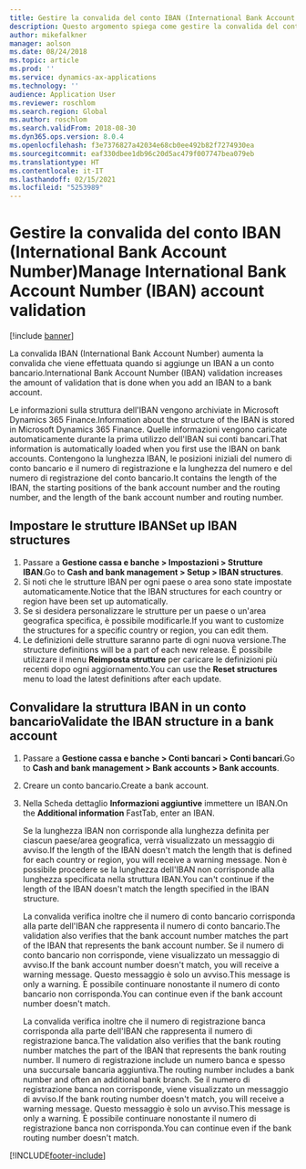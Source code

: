 ```yaml
---
title: Gestire la convalida del conto IBAN (International Bank Account Number)
description: Questo argomento spiega come gestire la convalida del conto IBAN (International Bank Account Number).
author: mikefalkner
manager: aolson
ms.date: 08/24/2018
ms.topic: article
ms.prod: ''
ms.service: dynamics-ax-applications
ms.technology: ''
audience: Application User
ms.reviewer: roschlom
ms.search.region: Global
ms.author: roschlom
ms.search.validFrom: 2018-08-30
ms.dyn365.ops.version: 8.0.4
ms.openlocfilehash: f3e7376827a42034e68cb0ee492b82f7274930ea
ms.sourcegitcommit: eaf330dbee1db96c20d5ac479f007747bea079eb
ms.translationtype: HT
ms.contentlocale: it-IT
ms.lasthandoff: 02/15/2021
ms.locfileid: "5253989"
---
```

# <a name="manage-international-bank-account-number-iban-account-validation"></a><span data-ttu-id="57def-103">Gestire la convalida del conto IBAN (International Bank Account Number)</span><span class="sxs-lookup"><span data-stu-id="57def-103">Manage International Bank Account Number (IBAN) account validation</span></span>

[!include [banner](../includes/banner.md)]

<span data-ttu-id="57def-104">La convalida IBAN (International Bank Account Number) aumenta la convalida che viene effettuata quando si aggiunge un IBAN a un conto bancario.</span><span class="sxs-lookup"><span data-stu-id="57def-104">International Bank Account Number (IBAN) validation increases the amount of validation that is done when you add an IBAN to a bank account.</span></span>

<span data-ttu-id="57def-105">Le informazioni sulla struttura dell'IBAN vengono archiviate in Microsoft Dynamics 365 Finance.</span><span class="sxs-lookup"><span data-stu-id="57def-105">Information about the structure of the IBAN is stored in Microsoft Dynamics 365 Finance.</span></span> <span data-ttu-id="57def-106">Quelle informazioni vengono caricate automaticamente durante la prima utilizzo dell'IBAN sui conti bancari.</span><span class="sxs-lookup"><span data-stu-id="57def-106">That information is automatically loaded when you first use the IBAN on bank accounts.</span></span> <span data-ttu-id="57def-107">Contengono la lunghezza IBAN, le posizioni iniziali del numero di conto bancario e il numero di registrazione e la lunghezza del numero e del numero di registrazione del conto bancario.</span><span class="sxs-lookup"><span data-stu-id="57def-107">It contains the length of the IBAN, the starting positions of the bank account number and the routing number, and the length of the bank account number and routing number.</span></span>

## <a name="set-up-iban-structures"></a><span data-ttu-id="57def-108">Impostare le strutture IBAN</span><span class="sxs-lookup"><span data-stu-id="57def-108">Set up IBAN structures</span></span>

1. <span data-ttu-id="57def-109">Passare a **Gestione cassa e banche \> Impostazioni \> Strutture IBAN**.</span><span class="sxs-lookup"><span data-stu-id="57def-109">Go to **Cash and bank management \> Setup \> IBAN structures**.</span></span>
2. <span data-ttu-id="57def-110">Si noti che le strutture IBAN per ogni paese o area sono state impostate automaticamente.</span><span class="sxs-lookup"><span data-stu-id="57def-110">Notice that the IBAN structures for each country or region have been set up automatically.</span></span>
3. <span data-ttu-id="57def-111">Se si desidera personalizzare le strutture per un paese o un'area geografica specifica, è possibile modificarle.</span><span class="sxs-lookup"><span data-stu-id="57def-111">If you want to customize the structures for a specific country or region, you can edit them.</span></span>
4. <span data-ttu-id="57def-112">Le definizioni delle strutture saranno parte di ogni nuova versione.</span><span class="sxs-lookup"><span data-stu-id="57def-112">The structure definitions will be a part of each new release.</span></span> <span data-ttu-id="57def-113">È possibile utilizzare il menu **Reimposta strutture** per caricare le definizioni più recenti dopo ogni aggiornamento.</span><span class="sxs-lookup"><span data-stu-id="57def-113">You can use the **Reset structures** menu to load the latest definitions after each update.</span></span>

## <a name="validate-the-iban-structure-in-a-bank-account"></a><span data-ttu-id="57def-114">Convalidare la struttura IBAN in un conto bancario</span><span class="sxs-lookup"><span data-stu-id="57def-114">Validate the IBAN structure in a bank account</span></span>

1. <span data-ttu-id="57def-115">Passare a **Gestione cassa e banche \> Conti bancari \> Conti bancari**.</span><span class="sxs-lookup"><span data-stu-id="57def-115">Go to **Cash and bank management \> Bank accounts \> Bank accounts**.</span></span>
2. <span data-ttu-id="57def-116">Creare un conto bancario.</span><span class="sxs-lookup"><span data-stu-id="57def-116">Create a bank account.</span></span>
3. <span data-ttu-id="57def-117">Nella Scheda dettaglio **Informazioni aggiuntive** immettere un IBAN.</span><span class="sxs-lookup"><span data-stu-id="57def-117">On the **Additional information** FastTab, enter an IBAN.</span></span>

    <span data-ttu-id="57def-118">Se la lunghezza IBAN non corrisponde alla lunghezza definita per ciascun paese/area geografica, verrà visualizzato un messaggio di avviso.</span><span class="sxs-lookup"><span data-stu-id="57def-118">If the length of the IBAN doesn't match the length that is defined for each country or region, you will receive a warning message.</span></span> <span data-ttu-id="57def-119">Non è possibile procedere se la lunghezza dell'IBAN non corrisponde alla lunghezza specificata nella struttura IBAN.</span><span class="sxs-lookup"><span data-stu-id="57def-119">You can't continue if the length of the IBAN doesn't match the length specified in the IBAN structure.</span></span>

    <span data-ttu-id="57def-120">La convalida verifica inoltre che il numero di conto bancario corrisponda alla parte dell'IBAN che rappresenta il numero di conto bancario.</span><span class="sxs-lookup"><span data-stu-id="57def-120">The validation also verifies that the bank account number matches the part of the IBAN that represents the bank account number.</span></span> <span data-ttu-id="57def-121">Se il numero di conto bancario non corrisponde, viene visualizzato un messaggio di avviso.</span><span class="sxs-lookup"><span data-stu-id="57def-121">If the bank account number doesn't match, you will receive a warning message.</span></span> <span data-ttu-id="57def-122">Questo messaggio è solo un avviso.</span><span class="sxs-lookup"><span data-stu-id="57def-122">This message is only a warning.</span></span> <span data-ttu-id="57def-123">È possibile continuare nonostante il numero di conto bancario non corrisponda.</span><span class="sxs-lookup"><span data-stu-id="57def-123">You can continue even if the bank account number doesn't match.</span></span>

    <span data-ttu-id="57def-124">La convalida verifica inoltre che il numero di registrazione banca corrisponda alla parte dell'IBAN che rappresenta il numero di registrazione banca.</span><span class="sxs-lookup"><span data-stu-id="57def-124">The validation also verifies that the bank routing number matches the part of the IBAN that represents the bank routing number.</span></span> <span data-ttu-id="57def-125">Il numero di registrazione include un numero banca e spesso una succursale bancaria aggiuntiva.</span><span class="sxs-lookup"><span data-stu-id="57def-125">The routing number includes a bank number and often an additional bank branch.</span></span> <span data-ttu-id="57def-126">Se il numero di registrazione banca non corrisponde, viene visualizzato un messaggio di avviso.</span><span class="sxs-lookup"><span data-stu-id="57def-126">If the bank routing number doesn't match, you will receive a warning message.</span></span> <span data-ttu-id="57def-127">Questo messaggio è solo un avviso.</span><span class="sxs-lookup"><span data-stu-id="57def-127">This message is only a warning.</span></span> <span data-ttu-id="57def-128">È possibile continuare nonostante il numero di registrazione banca non corrisponda.</span><span class="sxs-lookup"><span data-stu-id="57def-128">You can continue even if the bank routing number doesn't match.</span></span>


[!INCLUDE[footer-include](../../includes/footer-banner.md)]